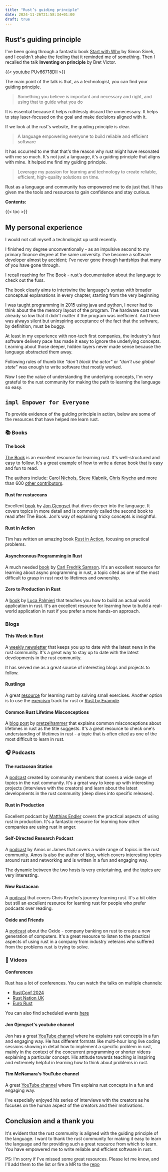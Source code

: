 ```yaml
--- 
title: "Rust’s guiding principle"
date: 2024-11-26T21:58:34+01:00
draft: true
---
```


## Rust's guiding principle

I've been going through a fantastic book [Start with Why](https://www.amazon.com/Start-Why-Leaders-Inspire-Everyone/dp/1591846447) by Simon Sinek, and I couldn't shake the feeling that it reminded me of something. Then I recalled the talk **Inventing on principle** by Bret Victor.

{{< youtube PUv66718DII >}}


The main point of the talk is that, as a technologist, you can find your guiding principle.

> Something you believe is important and necessary and right, and using that to guide what you do

It is essential because it helps ruthlessly discard the unnecessary. It helps to stay laser-focused on the goal and make decisions aligned with it.

If we look at the rust's website, the guiding principle is clear.

> A language empowering everyone to build reliable and efficient software

It has occurred to me that that's the reason why rust might have resonated with me so much. It's not just a language, it's a guiding principle that aligns with mine. It helped me find my guiding principle.

> Leverage my passion for learning and technology to create reliable, efficient, high-quality solutions on time.

Rust as a language and community has empowered me to do just that. It has given me the tools and resources to gain confidence and stay curious.

**Contents:**

{{< toc >}}

## My personal experience

I would not call myself a technologist up until recently.

I finished my degree unconventionally - as an impulsive second to my primary finance degree at the same university. I've become a software developer almost by accident; I've never gone through hardships that many of you have gone through.

I recall reaching for The Book - rust's documentation about the language to check out the fuss.

The book clearly aims to intertwine the language's syntax with broader conceptual explanations in every chapter, starting from the very beginning

I was taught programming in 2015 using java and python, I never had to think about the the memory layout of the program. The hardware cost was already so low that it didn't matter if the program was inefficient. And there was always silent but uninspiring acceptance of the fact that the software, by definition, must be buggy.

At least in my experience with non-tech first companies, the industry's fast software delivery pace has made it easy to ignore the underlying concepts. Learning about those deeper, hidden layers never made sense because the language abstracted them away.

Following rules of thumb like *"don't block the actor"* or *"don't use global state"* was enough to write software that mostly worked.

Now I see the value of understanding the underlying concepts, I'm very grateful to the rust community for making the path to learning the language so easy.

## `impl Empower for Everyone`

To provide evidence of the guiding principle in action, below are some of the resources that have helped me learn rust.

### 📚 Books

#### The book

[The Book](https://doc.rust-lang.org/book/) is an excellent resource for learning rust. It's well-structured and easy to follow. It's a great example of how to write a dense book that is easy and fun to read.

The authors include: [Carol Nichols](https://github.com/carols10cents), [Steve Klabnik](https://github.com/steveklabnik), [Chris Krycho](https://github.com/chriskrycho) and more than 600 [other contributors](https://github.com/rust-lang/book/graphs/contributors).

#### Rust for rustaceans

Excellent [book](https://rust-for-rustaceans.com/) by [Jon Gjengset](https://thesquareplanet.com/) that dives deeper into the language. It covers topics in more detail and is commonly called the second book to read after The Book. Jon's way of explaining tricky concepts is insightful.


#### Rust in Action

Tim has written an amazing book [Rust in Action](https://www.manning.com/books/rust-in-action), focusing on practical problems. 

#### Asynchronous Programming in Rust

A much needed [book](https://www.packtpub.com/en-us/product/asynchronous-programming-in-rust-9781805128137) by [Carl Fredrik Samson](https://github.com/cfsamson). It's an excellent resource for learning about async programming in rust, a topic cited as one of the most difficult to grasp in rust next to lifetimes and ownership.


#### Zero to Production in Rust

A [book](https://zero2prod.com/) by [Luca Palmieri](https://www.lpalmieri.com/) that teaches you how to build an actual world application in rust.
It's an excellent resource for learning how to build a real-world application in rust if you prefer a more hands-on approach.


### Blogs

#### This Week in Rust

A [weekly newsletter](https://this-week-in-rust.org/) that keeps you up to date with the latest news in the rust community. It's a great way to stay up to date with the latest developments in the rust community.

It has served me as a great source of interesting blogs and projects to follow.

#### Rustlings

A great [resource](https://github.com/rust-lang/rustlings) for learning rust by solving small exercises. Another option is to use the [exercism](https://exercism.io/tracks/rust) track for rust or [Rust by Example](https://doc.rust-lang.org/rust-by-example/).

#### Common Rust Lifetime Misconceptions

A [blog post](https://github.com/pretzelhammer/rust-blog/blob/master/posts/common-rust-lifetime-misconceptions.md) by [pretzelhammer](https://github.com/pretzelhammer) that explains common misconceptions about lifetimes in rust as the title suggests. It's a great resource to check one's understanding of lifetimes in rust - a topic that is often cited as one of the most difficult to learn in rust.


### 🎧 Podcasts

#### The rustacean Station

A [podcast](https://rustacean-station.org/) created by community members that covers a wide range of topics in the rust community.
It's a great way to keep up with interesting projects (interviews with the creators) and learn about the latest developments in the rust community (deep dives into specific releases).

#### Rust in Production

Excellent podcast by [Matthias Endler](https://corrode.dev/podcast/) covers the practical aspects of using rust in production. It's a fantastic resource for learning how other companies are using rust in anger.


#### Self-Directed Research Podcast 

A [podcast](https://sdr-podcast.com/) by Amos or James that covers a wide range of topics in the rust community. Amos is also the author of [blog](https://fasterthanli.me/), which covers interesting topics around rust and networking and is written in a fun and engaging way.

The dynamic between the two hosts is very entertaining, and the topics are very interesting.


#### New Rustacean

A [podcast](https://newrustacean.com/) that covers Chris Krycho's journey learning rust. It's a bit older but still an excellent resource for learning rust for people who prefer podcasts over reading.

#### Oxide and Friends

A [podcast](https://oxide.computer/podcasts/oxide-and-friends) about the Oxide - company banking on rust to create a new generation of computers.
It's a great resource to listen to the practical aspects of using rust in a company from industry veterans who suffered from the problems rust is trying to solve.

### 🎥 Videos

#### Conferences

Rust has a lot of conferences. You can watch the talks on multiple channels:
- [RustConf 2024](https://www.youtube.com/playlist?list=PL2b0df3jKKiTWZeF7cip6ZUsaVXxWioRi)
- [Rust Nation UK](https://www.youtube.com/channel/UCLksRXfBiEITZMUo2ssjSdA)
- [Euro Rust](https://www.youtube.com/@eurorust)

You can also find scheduled events [here](https://foundation.rust-lang.org/events/)

#### Jon Gjengset's youtube channel

Jon has a great [YouTube channel](https://www.youtube.com/c/JonGjengset) where he explains rust concepts in a fun and engaging way. He has different formats like multi-hour long live coding sessions showing in detail how to implement a specific problem in rust, mainly in the context of the concurrent programming or shorter videos explaining a particular concept.
His attitude towards teaching is inspiring and extremely helpful in learning how to think about problems in rust.


#### Tim McNamara's YouTube channel

A great [YouTube channel](https://www.youtube.com/c/timclicks) where Tim explains rust concepts in a fun and engaging way.

I've especially enjoyed his series of interviews with the creators as he focuses on the human aspect of the creators and their motivations.

## Conclusion and a thank you

It's evident that the rust community is aligned with the guiding principle of the language.
I want to thank the rust community for making it easy to learn the language and for providing such a great resource from which to learn.
You have empowered me to write reliable and efficient software in rust.


PS: I'm sorry if I've missed some great resources. Please let me know, and I'll add them to the list or fire a MR to the [repo](https://github.com/FlakM/blog/tree/master/blog-static/content)

